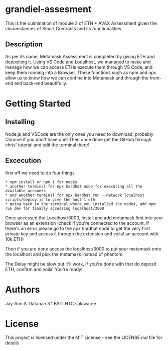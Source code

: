 # grandiel-assesment
This is the culmination of module 2 of ETH + AVAX Assessment given the circumstances of Smart Contracts and its functionalities.

## Description
As per its name, Metamask Assessment is completed by giving ETH and depositing it. Using VS Code and Localhost, we managed to make and manage how we can access ETHs execute them through VS Code, and keep them running into a Browser. These functions such as npm and npx allow us to know how we can confine into Metamask and through the front-end and back-end beautifully.

# Getting Started

## Installing

Node.js and VSCode are the only ones you need to download, probably Chrome if you don't have one!
Then once done get the GitHub through chris' tutorial and edit the terminal there!

## Excecution

first off we need to do four things 

```
* npm install or npm i for nodes
* another terminal for npx hardhat node for executing all the available accounts 
* and another terminal for npx hardhat run --network localhost scripts/deploy.js to give the host 1 eth
* going back to the terminal where you installed the nodes, add npm run dev for finally accessing localhost/3000

```

Once accessed the Localhost/3000, install and add metamask first into your browser as an extension (check if you're connected to the account, if there's an error please go to the npx hardhat node to get the very first private key and access it through the extension and voila! an account with 10k ETH)

Then if you are done access the localhost/3000 to put your metamask onto the localhost and pick the metamask instead of phantom. 

The Delay might be slow but it'll work, if you're done with that do deposit ETH, confirm and voila! You're ready!

# Authors
Jay-Ann S. Rafanan
3.1 BSIT
NTC
sakiwaree

# License
This project is licensed under the MIT License - see the LICENSE.md file for details
